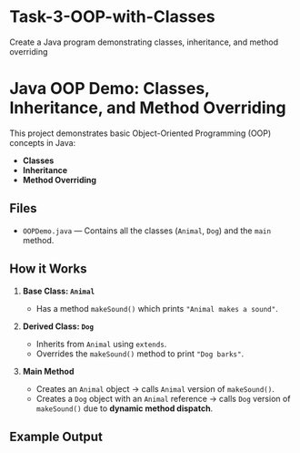 # Task-3-OOP-with-Classes
Create a Java program demonstrating classes, inheritance, and method overriding
# Java OOP Demo: Classes, Inheritance, and Method Overriding

This project demonstrates basic Object-Oriented Programming (OOP) concepts in Java:
- **Classes**
- **Inheritance**
- **Method Overriding**

## Files

- `OOPDemo.java` — Contains all the classes (`Animal`, `Dog`) and the `main` method.

## How it Works

1. **Base Class: `Animal`**
   - Has a method `makeSound()` which prints `"Animal makes a sound"`.

2. **Derived Class: `Dog`**
   - Inherits from `Animal` using `extends`.
   - Overrides the `makeSound()` method to print `"Dog barks"`.

3. **Main Method**
   - Creates an `Animal` object → calls `Animal` version of `makeSound()`.
   - Creates a `Dog` object with an `Animal` reference → calls `Dog` version of `makeSound()` due to **dynamic method dispatch**.

## Example Output


